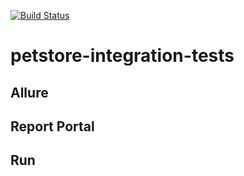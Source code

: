 [![Build Status](https://github.com/timofeevvr/petstore-integration-tests/workflows/build/badge.svg)](https://github.com/timofeevvr/petstore-integration-tests/actions)

# petstore-integration-tests

## Allure

## Report Portal

## Run